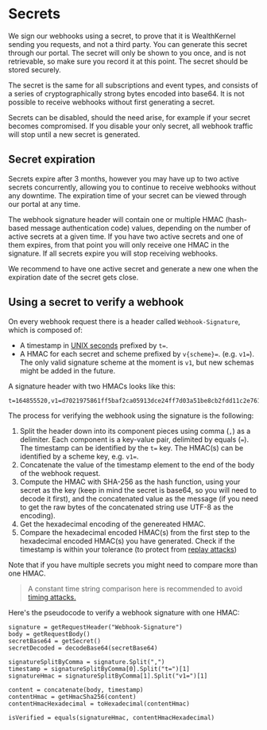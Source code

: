 # Secrets

We sign our webhooks using a secret, to prove that it is WealthKernel sending you requests, and not a third party. You can generate this secret through our portal. The secret will only be shown to you once, and is not retrievable, so make sure you record it at this point. The secret should be stored securely.

The secret is the same for all subscriptions and event types, and consists of a series of cryptographically strong bytes encoded into base64. It is not possible to receive webhooks without first generating a secret.

Secrets can be disabled, should the need arise, for example if your secret becomes compromised. If you disable your only secret, all webhook traffic will stop until a new secret is generated.

## Secret expiration

Secrets expire after 3 months, however you may have up to two active secrets concurrently, allowing you to continue to receive webhooks without any downtime. The expiration time of your secret can be viewed through our portal at any time.

The webhook signature header will contain one or multiple HMAC (hash-based message authentication code) values, depending on the number of active secrets at a given time. If you have two active secrets and one of them expires, from that point you will only receive one HMAC in the signature. If all secrets expire you will stop receiving webhooks.

We recommend to have one active secret and generate a new one when the expiration date of the secret gets close.

## Using a secret to verify a webhook

On every webhook request there is a header called `Webhook-Signature`, which is composed of:
* A timestamp in [UNIX seconds](https://en.wikipedia.org/wiki/Unix_time) prefixed by `t=`.
* A HMAC for each secret and scheme prefixed by `v{scheme}=`. (e.g. `v1=`). The only valid signature scheme at the moment is `v1`, but new schemas might be added in the future.

A signature header with two HMACs looks like this:
```
t=164855520,v1=d7021975861ff5baf2ca05913dce24ff7d03a51be8cb2fdd11c2e761b95650c4,v1=6a4c3ab16a3c8327c52408be0f006b5f5b71f5c11847cd055824ce90f6370c1f
```

The process for verifying the webhook using the signature is the following:

1. Split the header down into its component pieces using comma (`,`) as a delimiter. Each component is a key-value pair, delimited by equals (`=`). The timestamp can be identified by the `t=` key. The HMAC(s) can be identified by a scheme key, e.g. `v1=`.
1. Concatenate the value of the timestamp element to the end of the body of the webhook request.
1. Compute the HMAC with SHA-256 as the hash function, using your secret as the key (keep in mind the secret is base64, so you will need to decode it first), and the concatenated value as the message (if you need to get the raw bytes of the concatenated string use UTF-8 as the encoding).
1. Get the hexadecimal encoding of the genereated HMAC.
1. Compare the hexadecimal encoded HMAC(s) from the first step to the hexadecimal encoded HMAC(s) you have generated. Check if the timestamp is within your tolerance (to protect from [replay attacks](https://en.wikipedia.org/wiki/Replay_attack))

Note that if you have multiple secrets you might need to compare more than one HMAC.

<!-- theme: info -->
> A constant time string comparison here is recommended to avoid [timing attacks.](https://en.wikipedia.org/wiki/Timing_attack)

Here's the pseudocode to verify a webhook signature with one HMAC:
```
signature = getRequestHeader("Webhook-Signature")
body = getRequestBody()
secretBase64 = getSecret()
secretDecoded = decodeBase64(secretBase64)

signatureSplitByComma = signature.Split(",")
timestamp = signatureSplitByComma[0].Split("t=")[1]
signatureHmac = signatureSplitByComma[1].Split("v1=")[1]

content = concatenate(body, timestamp)
contentHmac = getHmacSha256(content)
contentHmacHexadecimal = toHexadecimal(contentHmac)

isVerified = equals(signatureHmac, contentHmacHexadecimal)
```